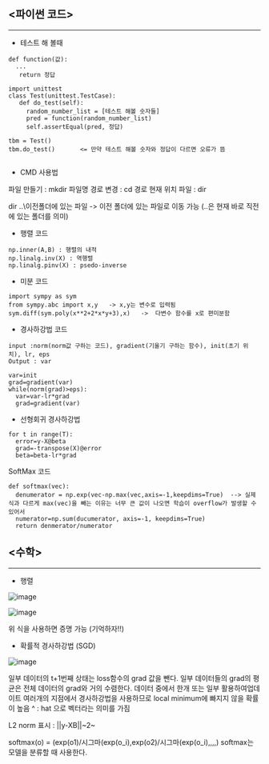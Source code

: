 ## <파이썬 코드>
-------------

* 테스트 해 볼때

<pre><code>def function(값):
  ...
   return 정답 

import unittest
class Test(unittest.TestCase):
   def do_test(self):
     random_number_list = [테스트 해볼 숫자들]
     pred = function(random_number_list)
     self.assertEqual(pred, 정답)
        
tbm = Test()
tbm.do_test()       <= 만약 테스트 해볼 숫자와 정답이 다르면 오류가 뜸

</code></pre>

* CMD 사용법

파일 만들기 : mkdir 파일명
경로 변경   : cd 경로
현재 위치 파일 : dir

dir ..\이전폴더에 있는 파일 -> 이전 폴더에 있는 파일로 이동 가능
(..은 현재 바로 직전에 있는 폴더를 의미)




* 행렬 코드
<pre><code>np.inner(A,B) : 행렬의 내적
np.linalg.inv(X) : 역행렬
np.linalg.pinv(X) : psedo-inverse
</code></pre>

* 미분 코드
<pre><code>import sympy as sym
from sympy.abc import x,y   -> x,y는 변수로 입력됨
sym.diff(sym.poly(x**2+2*x*y+3),x)   ->  다변수 함수를 x로 편미분함
</code></pre>

* 경사하강법 코드
<pre><code>input :norm(norm값 구하는 코드), gradient(기울기 구하는 함수), init(초기 위치), lr, eps 
Output : var

var=init
grad=gradient(var)
while(norm(grad)>eps):
  var=var-lr*grad
  grad=gradient(var)
</code></pre>  

* 선형회귀 경사하강법 
<pre><code>for t in range(T):
  error=y-X@beta
  grad=-transpose(X)@error
  beta=beta-lr*grad
</code></pre>

SoftMax 코드
<pre><code>def softmax(vec):
  denumerator = np.exp(vec-np.max(vec,axis=-1,keepdims=True)  --> 실제 식과 다르게 max(vec)을 빼는 이유는 너무 큰 값이 나오면 학습이 overflow가 발생할 수 있어서
  numerator=np.sum(ducumerator, axis=-1, keepdims=True)
  return denmerator/numerator
</code></pre>

## <수학>
-------------
* 행렬

![image](https://user-images.githubusercontent.com/63588046/149851781-065a0ca0-c514-4afb-b4e6-4f8d6412b95d.png)

![image](https://user-images.githubusercontent.com/63588046/149852171-8e835976-649c-4663-8ad1-71bab87114c7.png)

위 식을 사용하면 증명 가능 (기억하자!!)


* 확률적 경사하강법 (SGD)

![image](https://user-images.githubusercontent.com/63588046/149854382-425bd18d-ed58-4aed-a523-e6523e73d483.png)

일부 데이터의 t+1번째 상태는 loss함수의 grad 값을 뺀다.  일부 데이터들의 grad의 평균은 전체 데이터의 grad와 거의 수렴한다.
데이터 중에서 한개 또는 일부 활용하여업데이트
여러개의 지점에서 경사하강법을 사용하므로 local minimum에 빠지지 않을 확률이 높음
^ : hat 으로 벡터라는 의미를 가짐

L2 norm 표시 : ||y-XB||~2~

softmax(o) = (exp(o1)/시그마(exp(o_i),exp(o2)/시그마(exp(o_i),,,,)
softmax는 모델을 분류할 때 사용한다.
